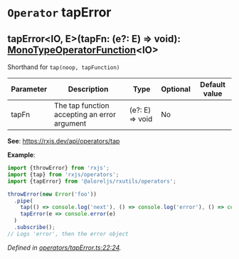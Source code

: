 # `Operator` tapError

## tapError\<IO, E>(tapFn: (e?: E) => void): [MonoTypeOperatorFunction](https://rxjs.dev/api/index/interface/MonoTypeOperatorFunction)\<IO>

Shorthand for <code>tap(noop, tapFunction)</code>

| **Parameter** | **Description** | **Type** | **Optional** | **Default value** |
|---------------|-----------------|----------|--------------|-------------------|
| tapFn | The tap function accepting an error argument | (e?: E) => void | No |  |

**See**: https://rxjs.dev/api/operators/tap

**Example**:
```typescript
import {throwError} from 'rxjs';
import {tap} from 'rxjs/operators';
import {tapError} from '@aloreljs/rxutils/operators';

throwError(new Error('foo'))
  .pipe(
    tap(() => console.log('next'), () => console.log('error'), () => console.log('complete')),
    tapError(e => console.error(e)
  )
  .subscribe();
// Logs 'error', then the error object
```

*Defined in [operators/tapError.ts:22:24](https://github.com/Alorel/rxutils/blob/ca6c4c0/src/operators/tapError.ts#L22).*